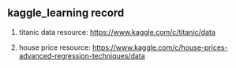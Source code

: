 ## kaggle_learning record


1. titanic data resource: https://www.kaggle.com/c/titanic/data

2. house price resource: https://www.kaggle.com/c/house-prices-advanced-regression-techniques/data

